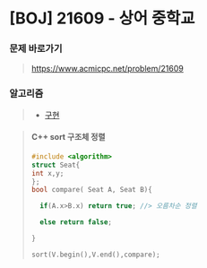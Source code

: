 # [BOJ] 21609 - 상어 중학교

### 문제 바로가기

>  https://www.acmicpc.net/problem/21609

### 알고리즘

> - [구현](https://www.acmicpc.net/problem/tag/102)

>#### C++ sort 구조체 정렬
>
>```c++
>#include <algorithm>
>struct Seat{
>int x,y;  
>};
>bool compare( Seat A, Seat B){
>
>	if(A.x>B.x) return true; //> 오름차순 정렬
>
>	else return false;
>
>}
>
>sort(V.begin(),V.end(),compare);
>```


